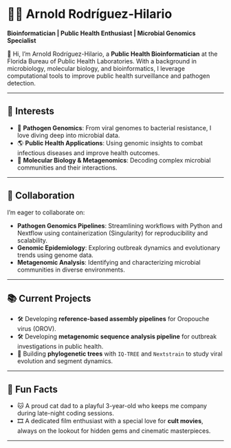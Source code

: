 
# 👨‍💻 Arnold Rodríguez-Hilario  
**Bioinformatician | Public Health Enthusiast | Microbial Genomics Specialist**

👋 Hi, I’m Arnold Rodríguez-Hilario, a **Public Health Bioinformatician** at the Florida Bureau of Public Health Laboratories. With a background in microbiology, molecular biology, and bioinformatics, I leverage computational tools to improve public health surveillance and pathogen detection.

---

## 🔬 Interests  
- 🦠 **Pathogen Genomics**: From viral genomes to bacterial resistance, I love diving deep into microbial data.  
- 🌎 **Public Health Applications**: Using genomic insights to combat infectious diseases and improve health outcomes.  
- 🧬 **Molecular Biology & Metagenomics**: Decoding complex microbial communities and their interactions.

---

## 🤝 Collaboration  
I’m eager to collaborate on:  
- **Pathogen Genomics Pipelines**: Streamlining workflows with Python and Nextflow using containerization (Singularity) for reproducibility and scalability.    
- **Genomic Epidemiology**: Exploring outbreak dynamics and evolutionary trends using genome data.  
- **Metagenomic Analysis**: Identifying and characterizing microbial communities in diverse environments.  

---

## 📚 Current Projects  
- 🛠️ Developing **reference-based assembly pipelines** for Oropouche virus (OROV).
- 🛠️ Developing **metagenomic sequence analysis pipeline** for outbreak investigations in public health.
- 🧪 Building **phylogenetic trees** with `IQ-TREE` and `Nextstrain` to study viral evolution and segment dynamics.    

---

## 🌟 Fun Facts   
- 🐱 A proud cat dad to a playful 3-year-old who keeps me company during late-night coding sessions.  
- 🎞️ A dedicated film enthusiast with a special love for **cult movies**, always on the lookout for hidden gems and cinematic masterpieces.

---
